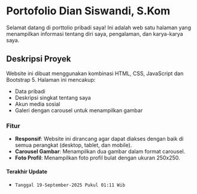 # Portofolio Dian Siswandi, S.Kom

Selamat datang di porttolio pribadi saya! Ini adalah web satu halaman yang menampilkan informasi tentang diri saya, pengalaman, dan karya-karya saya.

## Deskripsi Proyek

Website ini dibuat menggunakan kombinasi HTML, CSS, JavaScript dan Bootstrap 5. Halaman ini mencakup:
- Data pribadi
- Deskripsi singkat tentang saya
- Akun media sosial
- Galeri dengan carousel untuk menampilkan gambar

### Fitur

- **Responsif**: Website ini dirancang agar dapat diakses dengan baik di semua perangkat (desktop, tablet, dan mobile).
- **Carousel Gambar**: Menampilkan dua gambar dalam format carousel.
- **Foto Profil**: Menampilkan foto profil bulat dengan ukuran 250x250.

#### Terakhir Update
- `Tanggal 19-September-2025 Pukul 01:11 Wib`
